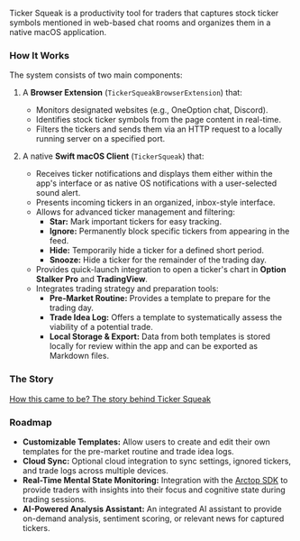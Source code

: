 Ticker Squeak is a productivity tool for traders that captures stock ticker symbols mentioned in web-based chat rooms and organizes them in a native macOS application.

### How It Works

The system consists of two main components:

1.  A **Browser Extension** (`TickerSqueakBrowserExtension`) that:
    * Monitors designated websites (e.g., OneOption chat, Discord).
    * Identifies stock ticker symbols from the page content in real-time.
    * Filters the tickers and sends them via an HTTP request to a locally running server on a specified port.

2.  A native **Swift macOS Client** (`TickerSqueak`) that:
    * Receives ticker notifications and displays them either within the app's interface or as native OS notifications with a user-selected sound alert.
    * Presents incoming tickers in an organized, inbox-style interface.
    * Allows for advanced ticker management and filtering:
        * **Star:** Mark important tickers for easy tracking.
        * **Ignore:** Permanently block specific tickers from appearing in the feed.
        * **Hide:** Temporarily hide a ticker for a defined short period.
        * **Snooze:** Hide a ticker for the remainder of the trading day.
    * Provides quick-launch integration to open a ticker's chart in **Option Stalker Pro** and **TradingView**.
    * Integrates trading strategy and preparation tools:
        * **Pre-Market Routine:** Provides a template to prepare for the trading day.
        * **Trade Idea Log:** Offers a template to systematically assess the viability of a potential trade.
        * **Local Storage & Export:** Data from both templates is stored locally for review within the app and can be exported as Markdown files.

### The Story

[How this came to be? The story behind Ticker Squeak](./the-story.md)

### Roadmap

* **Customizable Templates:** Allow users to create and edit their own templates for the pre-market routine and trade idea logs.
* **Cloud Sync:** Optional cloud integration to sync settings, ignored tickers, and trade logs across multiple devices.
* **Real-Time Mental State Monitoring:** Integration with the [Arctop SDK](https://github.com/arctop/iOS-SDK) to provide traders with insights into their focus and cognitive state during trading sessions.
* **AI-Powered Analysis Assistant:** An integrated AI assistant to provide on-demand analysis, sentiment scoring, or relevant news for captured tickers.

